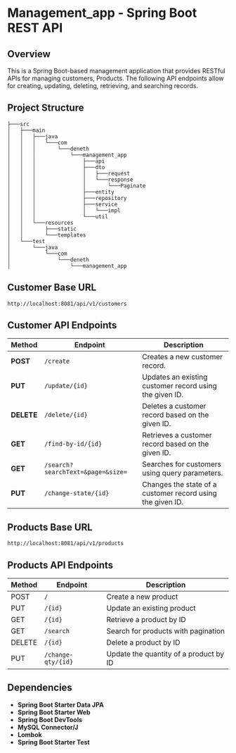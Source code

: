 # Management_app - Spring Boot REST API

## Overview

This is a Spring Boot-based management application that provides RESTful APIs for managing customers, Products. The following API endpoints allow for creating, updating, deleting, retrieving, and searching records.
## Project Structure
```
├───src
│   ├───main
│   │   ├───java
│   │   │   └───com
│   │   │       └───deneth
│   │   │           └───management_app
│   │   │               ├───api
│   │   │               ├───dto
│   │   │               │   ├───request
│   │   │               │   └───response
│   │   │               │       └───Paginate
│   │   │               ├───entity
│   │   │               ├───repository
│   │   │               ├───service
│   │   │               │   └───impl
│   │   │               └───util
│   │   └───resources
│   │       ├───static
│   │       └───templates
│   └───test
│       └───java
│           └───com
│               └───deneth
│                   └───management_app
```
## Customer Base URL

```
http://localhost:8081/api/v1/customers
```

## Customer API Endpoints

| Method     | Endpoint                          | Description                                             |
| ---------- | --------------------------------- | ------------------------------------------------------- |
| **POST**   | `/create`                         | Creates a new customer record.                          |
| **PUT**    | `/update/{id}`                    | Updates an existing customer record using the given ID. |
| **DELETE** | `/delete/{id}`                    | Deletes a customer record based on the given ID.        |
| **GET**    | `/find-by-id/{id}`                | Retrieves a customer record based on the given ID.      |
| **GET**    | `/search?searchText=&page=&size=` | Searches for customers using query parameters.          |
| **PUT**    | `/change-state/{id}`              | Changes the state of a customer record using the given ID. |

## Products Base URL

```
http://localhost:8081/api/v1/products
```

## Products API Endpoints

| Method  | Endpoint                 | Description                                   |
|---------|--------------------------|-----------------------------------------------|
| POST    | `/`                      | Create a new product                         |
| PUT     | `/{id}`                  | Update an existing product                   |
| GET     | `/{id}`                  | Retrieve a product by ID                     |
| GET     | `/search`                 | Search for products with pagination          |
| DELETE  | `/{id}`                  | Delete a product by ID                       |
| PUT     | `/change-qty/{id}`       | Update the quantity of a product by ID       |



## Dependencies
- **Spring Boot Starter Data JPA**  
- **Spring Boot Starter Web**  
- **Spring Boot DevTools**  
- **MySQL Connector/J**  
- **Lombok**  
- **Spring Boot Starter Test**
